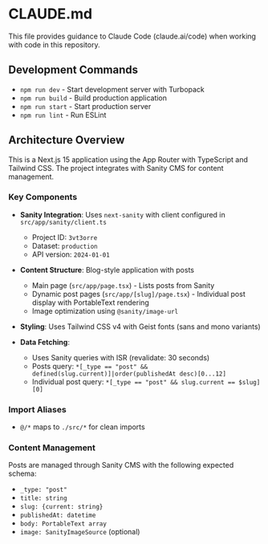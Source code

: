 # CLAUDE.md

This file provides guidance to Claude Code (claude.ai/code) when working with code in this repository.

## Development Commands

- `npm run dev` - Start development server with Turbopack
- `npm run build` - Build production application  
- `npm run start` - Start production server
- `npm run lint` - Run ESLint

## Architecture Overview

This is a Next.js 15 application using the App Router with TypeScript and Tailwind CSS. The project integrates with Sanity CMS for content management.

### Key Components

- **Sanity Integration**: Uses `next-sanity` with client configured in `src/app/sanity/client.ts`
  - Project ID: `3vt3orre`
  - Dataset: `production` 
  - API version: `2024-01-01`

- **Content Structure**: Blog-style application with posts
  - Main page (`src/app/page.tsx`) - Lists posts from Sanity
  - Dynamic post pages (`src/app/[slug]/page.tsx`) - Individual post display with PortableText rendering
  - Image optimization using `@sanity/image-url`

- **Styling**: Uses Tailwind CSS v4 with Geist fonts (sans and mono variants)

- **Data Fetching**: 
  - Uses Sanity queries with ISR (revalidate: 30 seconds)
  - Posts query: `*[_type == "post" && defined(slug.current)]|order(publishedAt desc)[0...12]`
  - Individual post query: `*[_type == "post" && slug.current == $slug][0]`

### Import Aliases

- `@/*` maps to `./src/*` for clean imports

### Content Management

Posts are managed through Sanity CMS with the following expected schema:
- `_type: "post"`
- `title: string`
- `slug: {current: string}`
- `publishedAt: datetime`
- `body: PortableText array`
- `image: SanityImageSource` (optional)